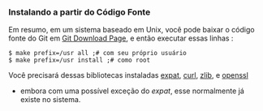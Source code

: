 ﻿### Instalando a partir do Código Fonte ###

Em resumo, em um sistema baseado em Unix, você pode baixar o código fonte do 
Git em [Git Download Page](http://git-scm.com/download), e então executar 
essas linhas :

    $ make prefix=/usr all ;# com seu próprio usuário
    $ make prefix=/usr install ;# como root

Você precisará dessas bibliotecas instaladas [expat](http://expat.sourceforge.net/), 
[curl](http://curl.linux-mirror.org),
[zlib](http://www.zlib.net), e [openssl](http://www.openssl.org) 
- embora com uma possível exceção do *expat*, esse normalmente já existe 
no sistema.